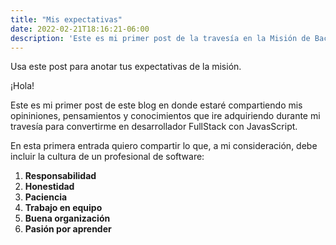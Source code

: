 ```yaml
---
title: "Mis expectativas"
date: 2022-02-21T18:16:21-06:00
description: 'Este es mi primer post de la travesía en la Misión de Backend con Node JS de Launch X.'
---
```


Usa este post para anotar tus expectativas de la misión.

¡Hola!

Este es mi primer post de este blog en donde estaré compartiendo mis opininiones, pensamientos y conocimientos que ire adquiriendo durante mi travesía para convertirme en desarrollador FullStack con JavasScript.

En esta primera entrada quiero compartir lo que, a mi consideración, debe incluir la cultura de un profesional de software:

1. **Responsabilidad**
2. **Honestidad**
3. **Paciencia**
4. **Trabajo en equipo**
5. **Buena organización**
6. **Pasión por aprender** 
